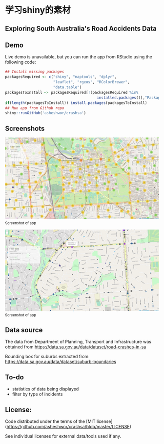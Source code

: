 # 学习shiny的素材

## Exploring South Australia's Road Accidents Data

## Demo

Live demo is unavailable, but you can run the app from RStudio using the following code:

```R
## Install missing packages
packagesRequired <- c("shiny", "maptools", "dplyr",
                      "leaflet", "rgeos", "RColorBrewer",
                      "data.table")
packagesToInstall <- packagesRequired[!(packagesRequired %in%
                                          installed.packages()[,"Package"])]
if(length(packagesToInstall)) install.packages(packagesToInstall)
## Run app from Github repo
shiny::runGitHub('asheshwor/crashsa')
```

## Screenshots

![app screenshot 1](img/img1.png)
<small>Screenshot of app</small>

![app screenshot 2](img/img2.png)
<small>Screenshot of app</small>

## Data source

The data from Department of Planning, Transport and Infrastructure was obtained from https://data.sa.gov.au/data/dataset/road-crashes-in-sa

Bounding box for suburbs extracted from https://data.sa.gov.au/data/dataset/suburb-boundaries

## To-do

* statistics of data being displayed
* filter by type of incidents

## License:

Code distributed under the terms of the [MIT license] (https://github.com/asheshwor/crashsa/blob/master/LICENSE)

See individual licenses for external data/tools used if any.

